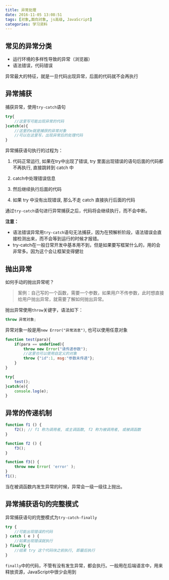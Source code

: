 ```yaml
---
title: 异常处理
date: 2016-11-05 13:08:51
tags: [对象,面向对象, js高级, JavaScript]
categories: 学习资料
---
```



## 常见的异常分类

* 运行环境的多样性导致的异常（浏览器）
* 语法错误，代码错误

异常最大的特征，就是一旦代码出现异常，后面的代码就不会再执行

## 异常捕获

捕获异常，使用`try-catch`语句
```js
try{
    //这里写可能出现异常的代码
}catch(e){
    //这里的e就是捕获的异常对象
    //可以在这里写，出现异常后的处理代码
}

```
<!--more-->
异常捕获语句执行的过程为：

1. 代码正常运行, 如果在try中出现了错误, try 里面出现错误的语句后面的代码都不再执行, 直接跳转到 catch 中

2. catch中处理错误信息

3. 然后继续执行后面的代码

4. 如果 try 中没有出现错误, 那么不走 catch 直接执行后面的代码



通过`try-catch`语句进行异常捕获之后，代码将会继续执行，而不会中断。



**注意：**

* 语法错误异常用`try-catch`语句无法捕获，因为在预解析阶段，语法错误会直接检测出来，而不会等到运行的时候才报错。
* try-catch在一般日常开发中基本用不到，但是如果要写框架什么的，用的会非常多。因为这个会让框架变得健壮

## 抛出异常

如何手动的抛出异常呢？

>案例：自己写的一个函数，需要一个参数，如果用户不传参数，此时想直接给用户抛出异常，就需要了解如何抛出异常。

抛出异常使用`throw`关键字，语法如下：
```js
throw 异常对象;
```

异常对象一般是用`new Error("异常消息")`, 也可以使用任意对象

```js
function test(para){
    if(para == undefined){
        throw new Error("请传递参数");
        //这里也可以使用自定义的对象
        throw {"id":1, msg:"参数未传递"};
    }
}

try{
    test();
}catch(e){
    console.log(e);
}
```

## 异常的传递机制

```js
function f1 () {
    f2(); // f1 称为调用者, 或主调函数, f2 称为被调用者, 或被调函数
}

function f2 () {
    f3();
}

function f3() {
    throw new Error( 'error' );
}
f1();
```
当在被调函数内发生异常的时候，异常会一级一级往上抛出。

## 异常捕获语句的完整模式

异常捕获语句的完整模式为`try-catch-finally`

```js
try {
    //可能出现错误的代码
} catch ( e ) {
    //如果出现错误就执行
} finally {
    //结束 try 这个代码块之前执行, 即最后执行
}

```

`finally`中的代码，不管有没有发生异常，都会执行。一般用在后端语言中，用来释放资源，JavaScript中很少会用到






